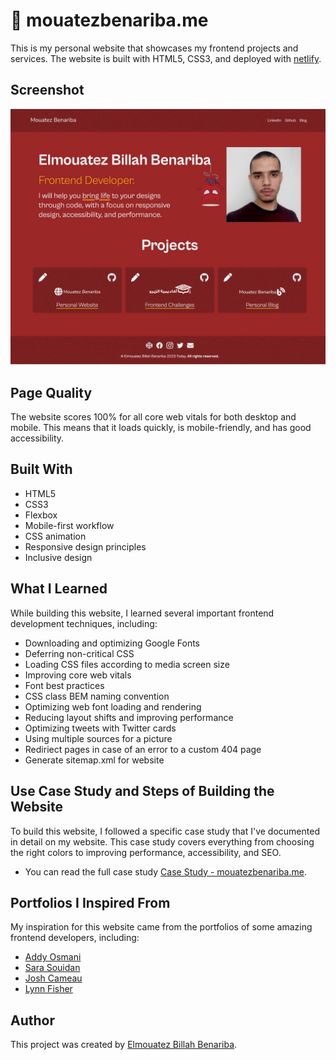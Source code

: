 # 🚀 mouatezbenariba.me
This is my personal website that showcases my frontend projects and services. The website is built with HTML5, CSS3, and deployed with <a href="https://www.netlify.com/">netlify</a>.

## Screenshot
<div align="center">
  <img alt="Logo" src="https://raw.githubusercontent.com/mouatezbenariba/mouatez-benariba-website/main/assets/images/case-study/mouatezbenariba.me.webp" width="900" />
</div>

## Page Quality
The website scores 100% for all core web vitals for both desktop and mobile. This means that it loads quickly, is mobile-friendly, and has good accessibility.

## Built With
- HTML5
- CSS3
- Flexbox
- Mobile-first workflow
- CSS animation
- Responsive design principles
- Inclusive design

## What I Learned
While building this website, I learned several important frontend development techniques, including:
- Downloading and optimizing Google Fonts
- Deferring non-critical CSS
- Loading CSS files according to media screen size
- Improving core web vitals
- Font best practices
- CSS class BEM naming convention
- Optimizing web font loading and rendering
- Reducing layout shifts and improving performance
- Optimizing tweets with Twitter cards
- Using multiple sources for a picture
- Rediriect pages in case of an error to a custom 404 page
- Generate sitemap.xml for website

## Use Case Study and Steps of Building the Website
To build this website, I followed a specific case study that I've documented in detail on my website. This case study covers everything from choosing the right colors to improving performance, accessibility, and SEO.

- You can read the full case study [Case Study - mouatezbenariba.me](https://mouatezbenariba.me/src/html/case-study/personal-website.html).

## Portfolios I Inspired From
My inspiration for this website came from the portfolios of some amazing frontend developers, including:

- [Addy Osmani](https://addyosmani.com/)
- [Sara Souidan](https://www.sarasoueidan.com/)
- [Josh Cameau](https://www.joshwcomeau.com/)
- [Lynn Fisher](https://lynnandtonic.com/)

## Author
This project was created by [Elmouatez Billah Benariba](https://www.linkedin.com/in/mouatezbenariba/).
